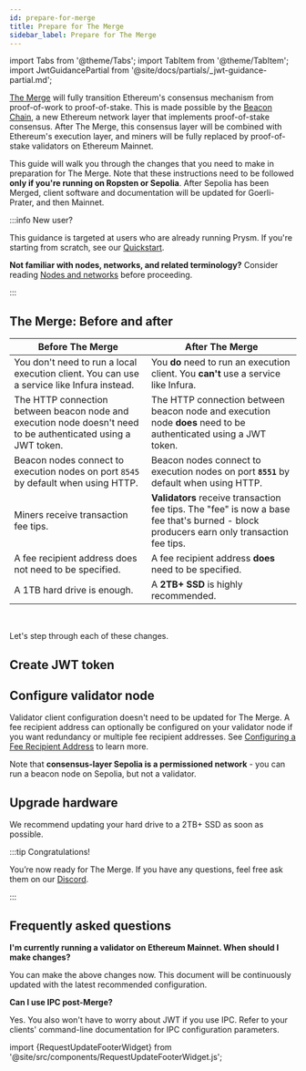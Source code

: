 ```yaml
---
id: prepare-for-merge
title: Prepare for The Merge
sidebar_label: Prepare for The Merge
---
```


import Tabs from '@theme/Tabs';
import TabItem from '@theme/TabItem';
import JwtGuidancePartial from '@site/docs/partials/_jwt-guidance-partial.md';


[The Merge](https://ethereum.org/en/upgrades/merge/) will fully transition Ethereum's consensus mechanism from proof-of-work to proof-of-stake. This is made possible by the [Beacon Chain](https://ethereum.org/en/upgrades/beacon-chain/), a new Ethereum network layer that implements proof-of-stake consensus. After The Merge, this consensus layer will be combined with Ethereum's execution layer, and miners will be fully replaced by proof-of-stake validators on Ethereum Mainnet.

This guide will walk you through the changes that you need to make in preparation for The Merge. Note that these instructions need to be followed **only if you're running on Ropsten or Sepolia**. After Sepolia has been Merged, client software and documentation will be updated for Goerli-Prater, and then Mainnet.

:::info New user?

This guidance is targeted at users who are already running Prysm. If you're starting from scratch, see our [Quickstart](./install/install-with-script.md).

**Not familiar with nodes, networks, and related terminology?** Consider reading [Nodes and networks](./concepts/nodes-networks.md) before proceeding.

:::


## The Merge: Before and after

| Before The Merge                                                                                               | After The Merge                                                                                                                          |
|----------------------------------------------------------------------------------------------------------------|------------------------------------------------------------------------------------------------------------------------------------------|
| You don't need to run a local execution client. You can use a service like Infura instead.                     | You **do** need to run an execution client. You **can't** use a service like Infura.                                                     |
| The HTTP connection between beacon node and execution node doesn't need to be authenticated using a JWT token. | The HTTP connection between beacon node and execution node **does** need to be authenticated using a JWT token.                          |
| Beacon nodes connect to execution nodes on port `8545` by default when using HTTP.                             | Beacon nodes connect to execution nodes on port **`8551`** by default when using HTTP.                                                   |
| Miners receive transaction fee tips.                                                                           | **Validators** receive transaction fee tips. The "fee" is now a base fee that's burned - block producers earn only transaction fee tips. |
| A fee recipient address does not need to be specified.                                                         | A fee recipient address **does** need to be specified.                                                                                   |
| A 1TB hard drive is enough.                                                                                    | A **2TB+ SSD** is highly recommended.                                                                                                    |


<br />


Let's step through each of these changes. 

## Create JWT token

<JwtGuidancePartial />


## Configure validator node

Validator client configuration doesn't need to be updated for The Merge. A fee recipient address can optionally be configured on your validator node if you want redundancy or multiple fee recipient addresses. See [Configuring a Fee Recipient Address](./execution-node/fee-recipient.md) to learn more.

Note that **consensus-layer Sepolia is a permissioned network** - you can run a beacon node on Sepolia, but not a validator.


## Upgrade hardware

We recommend updating your hard drive to a 2TB+ SSD as soon as possible.

:::tip Congratulations!

You’re now ready for The Merge. If you have any questions, feel free ask them on our [Discord](https://discord.gg/prysmaticlabs).

:::


## Frequently asked questions

**I'm currently running a validator on Ethereum Mainnet. When should I make changes?**

You can make the above changes now. This document will be continuously updated with the latest recommended configuration.

**Can I use IPC post-Merge?**

Yes. You also won't have to worry about JWT if you use IPC. Refer to your clients' command-line documentation for IPC configuration parameters.

import {RequestUpdateFooterWidget} from '@site/src/components/RequestUpdateFooterWidget.js';

<RequestUpdateFooterWidget />